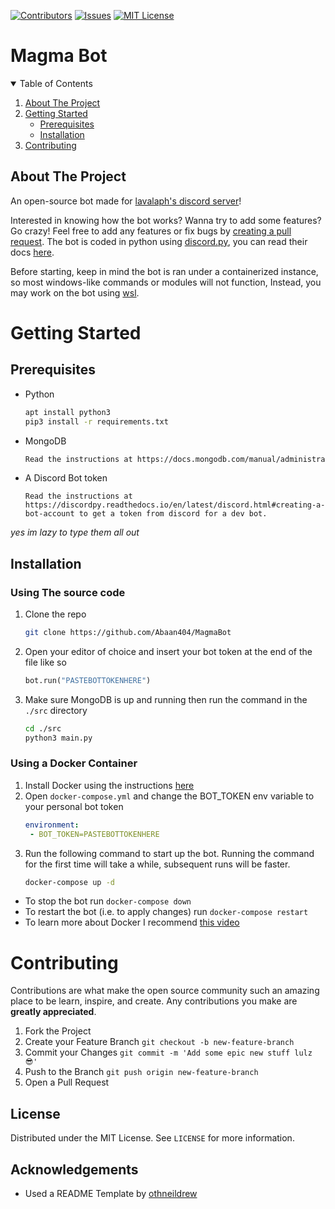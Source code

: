 [![Contributors][contributors-shield]][contributors-url]
[![Issues][issues-shield]][issues-url]
[![MIT License][license-shield]][license-url]

# Magma Bot

<details open="open">
  <summary>Table of Contents</summary>
  <ol>
    <li>
      <a href="#about-the-project">About The Project</a>
    </li>
    <li>
      <a href="#getting-started">Getting Started</a>
      <ul>
        <li><a href="#prerequisites">Prerequisites</a></li>
        <li><a href="#installation">Installation</a></li>
      </ul>
    </li>
    <li><a href="#contributing">Contributing</a></li>
  </ol>
</details>

## About The Project

An open-source bot made for  [lavalaph's discord server](https://discord.gg/MeYDgpHGZQ)!

Interested in knowing how the bot works? Wanna try to add some features? Go crazy! Feel free to add any features or fix bugs by <a href="#contributing">creating a pull request</a>. The bot is coded in python using [discord.py](https://github.com/Rapptz/discord.py), you can read their docs [here](https://discordpy.readthedocs.io/en/stable/).

Before starting, keep in mind the bot is ran under a containerized instance, so most windows-like commands or modules will not function, Instead, you may work on the bot using [wsl](https://docs.microsoft.com/en-us/windows/wsl/install-win10#manual-installation-steps).

# Getting Started

## Prerequisites

* Python
  ```sh
  apt install python3
  pip3 install -r requirements.txt
  ```
* MongoDB
  ```sh
  Read the instructions at https://docs.mongodb.com/manual/administration/install-community/ to install MongoDB.
  ```
* A Discord Bot token
  ```
  Read the instructions at https://discordpy.readthedocs.io/en/latest/discord.html#creating-a-bot-account to get a token from discord for a dev bot.
  ```
<i>yes im lazy to type them all out</i>

## Installation

### Using The source code

1. Clone the repo
   ```sh
   git clone https://github.com/Abaan404/MagmaBot
   ```
2. Open your editor of choice and insert your bot token at the end of the file like so
   ```python
   bot.run("PASTEBOTTOKENHERE")
   ```
3. Make sure MongoDB is up and running then run the command in the `./src` directory
   ```sh
   cd ./src
   python3 main.py
   ```

### Using a Docker Container

1. Install Docker using the instructions [here](https://docs.docker.com/get-docker/)
2. Open `docker-compose.yml` and change the BOT_TOKEN env variable to your personal bot token
   ```yml
   environment:
    - BOT_TOKEN=PASTEBOTTOKENHERE
   ```
3. Run the following command to start up the bot. Running the command for the first time will take a while, subsequent runs will be faster.
   ```sh
   docker-compose up -d
   ```
* To stop the bot run `docker-compose down`
* To restart the bot (i.e. to apply changes) run `docker-compose restart`
* To learn more about Docker I recommend [this video](https://youtu.be/zJ6WbK9zFpI?t=160)

# Contributing

Contributions are what make the open source community such an amazing place to be learn, inspire, and create. Any contributions you make are **greatly appreciated**.

1. Fork the Project
2. Create your Feature Branch `git checkout -b new-feature-branch`
3. Commit your Changes `git commit -m 'Add some epic new stuff lulz 😎'` 
4. Push to the Branch `git push origin new-feature-branch`
5. Open a Pull Request

## License

Distributed under the MIT License. See `LICENSE` for more information.

## Acknowledgements
* Used a README Template by [othneildrew](https://github.com/othneildrew/Best-README-Template)

[contributors-shield]: https://img.shields.io/github/contributors/Abaan404/MagmaBot.svg?style=for-the-badge
[contributors-url]: https://github.com/Abaan404/MagmaBot/graphs/contributors
[issues-shield]: https://img.shields.io/github/issues/Abaan404/MagmaBot.svg?style=for-the-badge
[issues-url]: https://github.com/Abaan404/MagmaBot/issues
[license-shield]: https://img.shields.io/github/license/Abaan404/MagmaBot.svg?style=for-the-badge
[license-url]: https://github.com/Abaan404/MagmaBot/blob/master/LICENSE.txt